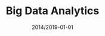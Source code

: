 ---
title: "Big Data Analytics"
collection: teaching
type: "Postgraduate course"
permalink: /teaching/2014/2019-teaching-15
venue: "Warwick Business School"
date: 2014/2019-01-01
location: "Coventry, UK"
---